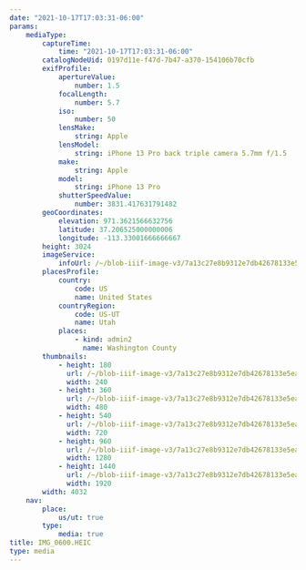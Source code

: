```yaml
---
date: "2021-10-17T17:03:31-06:00"
params:
    mediaType:
        captureTime:
            time: "2021-10-17T17:03:31-06:00"
        catalogNodeUid: 0197d11e-f47d-7b47-a370-154106b70cfb
        exifProfile:
            apertureValue:
                number: 1.5
            focalLength:
                number: 5.7
            iso:
                number: 50
            lensMake:
                string: Apple
            lensModel:
                string: iPhone 13 Pro back triple camera 5.7mm f/1.5
            make:
                string: Apple
            model:
                string: iPhone 13 Pro
            shutterSpeedValue:
                number: 3831.417631791482
        geoCoordinates:
            elevation: 971.3621566632756
            latitude: 37.206525000000006
            longitude: -113.33001666666667
        height: 3024
        imageService:
            infoUrl: /~/blob-iiif-image-v3/7a13c27e8b9312e7db42678133e5eaec4ffcbe049a31e16d84dcb36df156e60e/info.json
        placesProfile:
            country:
                code: US
                name: United States
            countryRegion:
                code: US-UT
                name: Utah
            places:
                - kind: admin2
                  name: Washington County
        thumbnails:
            - height: 180
              url: /~/blob-iiif-image-v3/7a13c27e8b9312e7db42678133e5eaec4ffcbe049a31e16d84dcb36df156e60e/full/240%2C180/0/default.jpg
              width: 240
            - height: 360
              url: /~/blob-iiif-image-v3/7a13c27e8b9312e7db42678133e5eaec4ffcbe049a31e16d84dcb36df156e60e/full/480%2C360/0/default.jpg
              width: 480
            - height: 540
              url: /~/blob-iiif-image-v3/7a13c27e8b9312e7db42678133e5eaec4ffcbe049a31e16d84dcb36df156e60e/full/720%2C540/0/default.jpg
              width: 720
            - height: 960
              url: /~/blob-iiif-image-v3/7a13c27e8b9312e7db42678133e5eaec4ffcbe049a31e16d84dcb36df156e60e/full/1280%2C960/0/default.jpg
              width: 1280
            - height: 1440
              url: /~/blob-iiif-image-v3/7a13c27e8b9312e7db42678133e5eaec4ffcbe049a31e16d84dcb36df156e60e/full/1920%2C1440/0/default.jpg
              width: 1920
        width: 4032
    nav:
        place:
            us/ut: true
        type:
            media: true
title: IMG_0600.HEIC
type: media
---
```

